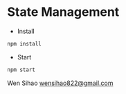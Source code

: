 # State Management

- Install
```bash
npm install
```

- Start
```bash
npm start
```

Wen Sihao
wensihao822@gmail.com